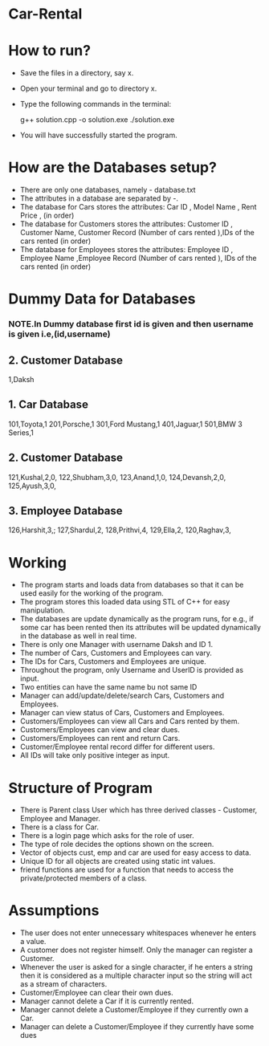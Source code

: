 # Car-Rental
<h1>How to run?</h1>

- Save the files in a directory, say x.
- Open your terminal and go to directory x.
- Type the following commands in the terminal:
  
  
  g++ solution.cpp -o solution.exe
  ./solution.exe
  
- You will have successfully started the program.

<h1>How are the Databases setup?</h1>

- There are only one databases, namely - database.txt 
- The attributes in a database are separated by -.
- The database for Cars stores the attributes: Car ID , Model Name ,  Rent Price ,  (in order)
- The database for Customers stores the attributes: Customer ID , Customer Name, Customer Record (Number of cars rented ),IDs of the cars rented (in order)
- The database for Employees stores the attributes: Employee ID , Employee Name ,Employee Record (Number of cars rented ),  IDs of the cars rented (in order)

<h1>Dummy Data for Databases</h1>
<h3>NOTE.In Dummy database first id is given and then username is given i.e,(id,username)</h3>
<h2>2. Customer Database</h2>
1,Daksh


<h2>1. Car Database</h2>


101,Toyota,1
201,Porsche,1
301,Ford Mustang,1
401,Jaguar,1
501,BMW 3 Series,1


<h2>2. Customer Database</h2>


121,Kushal,2,0,
122,Shubham,3,0,
123,Anand,1,0,
124,Devansh,2,0,
125,Ayush,3,0,



<h2>3. Employee Database</h2>


126,Harshit,3,;
127,Shardul,2,
128,Prithvi,4,
129,Ella,2,
120,Raghav,3,


<h1>Working</h1>

- The program starts and loads data from databases so that it can be used easily for the working of the program.
- The program stores this loaded data using STL of C++ for easy manipulation.
- The databases are update dynamically as the program runs, for e.g., if some car has been rented then its attributes will be updated dynamically in the database as well in real time.
- There is only one Manager with username Daksh and ID 1.
- The number of Cars, Customers and Employees can vary.
- The IDs for Cars, Customers and Employees are unique.
- Throughout the program, only Username and UserID is provided as input.
- Two entities can have the same name bu not same ID
- Manager can add/update/delete/search Cars, Customers and Employees.
- Manager can view status of Cars, Customers and Employees.
- Customers/Employees can view all Cars and Cars rented by them.
- Customers/Employees can view and clear dues.
- Customers/Employees can rent and return Cars.
- Customer/Employee rental record differ for different users.
- All IDs will take only positive integer as input.

<h1>Structure of Program</h1>

- There is Parent class User which has three derived classes - Customer, Employee and Manager.
- There is a class for Car.
- There is a login page which asks for the role of user.
- The type of role decides the options shown on the screen.
- Vector of objects cust, emp and car are used for easy access to data.
- Unique ID for all objects are created using static int values.
- friend functions are used for a function that needs to access the private/protected members of a class.

<h1>Assumptions</h1>

- The user does not enter unnecessary whitespaces whenever he enters a value.
- A customer does not register himself. Only the manager can register a Customer.
- Whenever the user is asked for a single character, if he enters a string then it is considered as a multiple character input so the string will act as a stream of characters.
- Customer/Employee can clear their own dues.
- Manager cannot delete a Car if it is currently rented.
- Manager cannot delete a Customer/Employee if they currently own a Car.
- Manager can delete a Customer/Employee if they currently have some dues

